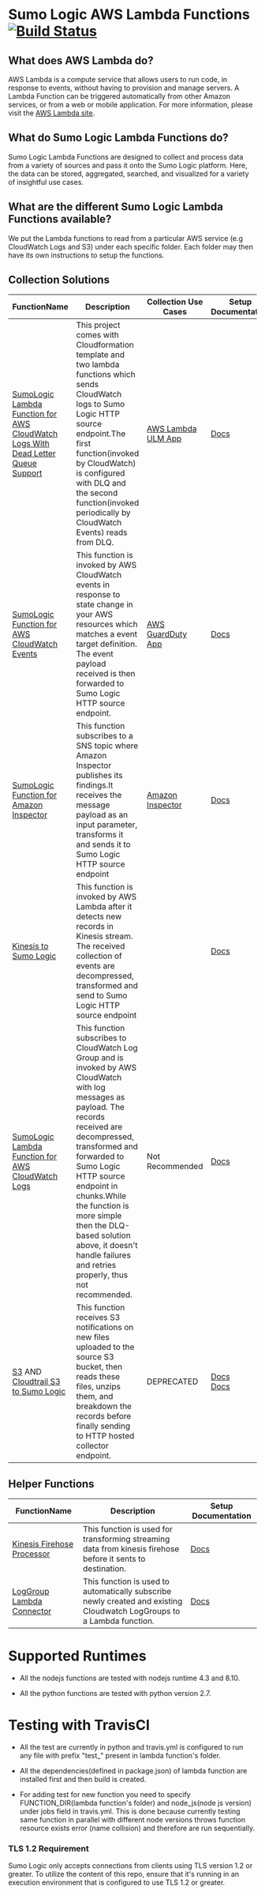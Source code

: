 Sumo Logic AWS Lambda Functions [![Build Status](https://travis-ci.org/SumoLogic/sumologic-aws-lambda.svg?branch=master)](https://travis-ci.org/SumoLogic/sumologic-aws-lambda)
==============================

## What does AWS Lambda do? ##
AWS Lambda is a compute service that allows users to run code, in response to events, without having to provision and manage servers. A Lambda Function can be triggered automatically from other Amazon services, or from a web or mobile application.  For more information, please visit the [AWS Lambda site](https://aws.amazon.com/lambda/).

## What do Sumo Logic Lambda Functions do? ##
Sumo Logic Lambda Functions are designed to collect and process data from a variety of sources and pass it onto the Sumo Logic platform. Here, the data can be stored, aggregated, searched, and visualized for a variety of insightful use cases.

## What are the different Sumo Logic Lambda Functions available? ##
We put the Lambda functions to read from a particular AWS service (e.g CloudWatch Logs and S3) under each specific folder. Each folder may then have its own instructions to setup the functions.

## Collection Solutions
| FunctionName | Description | Collection Use Cases | Setup Documentation
| -------------| ----------- | -------------- | ------------------- |
|[SumoLogic Lambda Function for AWS CloudWatch Logs With Dead Letter Queue Support](cloudwatchlogs-with-dlq)| This project comes with Cloudformation template and two lambda functions which sends CloudWatch logs to Sumo Logic HTTP source endpoint.The first function(invoked by CloudWatch) is configured with DLQ and the second function(invoked periodically by CloudWatch Events) reads from DLQ.| [AWS Lambda ULM App](https://help.sumologic.com/Send-Data/Applications-and-Other-Data-Sources/AWS_Lambda_ULM/Collect_Logs_and_Metrics_for_AWS_Lambda_ULM) | [Docs](https://help.sumologic.com/Send-Data/Collect-from-Other-Data-Sources/Amazon-CloudWatch-Logs)|
|[SumoLogic Function for AWS CloudWatch Events](cloudwatchevents) | This function is invoked by AWS CloudWatch events in response to state change in your AWS resources which matches a event target definition. The event payload received is then forwarded to Sumo Logic HTTP source endpoint. | [AWS GuardDuty App](https://help.sumologic.com/Send-Data/Applications-and-Other-Data-Sources/Amazon-GuardDuty/Collect-Amazon-GuardDuty-Log-Files) | [Docs](cloudwatchevents/README.md) |
|[SumoLogic Function for Amazon Inspector](inspector) | This function subscribes to a SNS topic where Amazon Inspector publishes its findings.It receives the message payload as an input parameter, transforms it and sends it to Sumo Logic HTTP source endpoint| [Amazon Inspector](https://help.sumologic.com/Send-Data/Applications-and-Other-Data-Sources/Amazon-Inspector-App/) | [Docs](https://help.sumologic.com/Send-Data/Applications-and-Other-Data-Sources/Amazon-Inspector-App/01-Collect-Data-for-Amazon-Inspector) |
|[Kinesis to Sumo Logic](kinesis)| This function is invoked by AWS Lambda after it detects new records in Kinesis stream. The received collection of events are decompressed, transformed and send to Sumo Logic HTTP source endpoint |  | [Docs](kinesis/README.md#lambda-configuration) |
|[SumoLogic Lambda Function for AWS CloudWatch Logs](cloudwatchlogs)| This function subscribes to CloudWatch Log Group and is invoked by AWS CloudWatch with log messages as payload. The records received are decompressed, transformed and  forwarded to Sumo Logic HTTP source endpoint in chunks.While the function is more simple then the DLQ-based solution above, it doesn't handle failures and retries properly, thus not recommended. | Not Recommended | [Docs](https://help.sumologic.com/Send-Data/Collect-from-Other-Data-Sources/Create-an-Amazon-Lambda-Function) |
| [S3](s3) AND <br> [Cloudtrail S3 to Sumo Logic](cloudtrail_s3)| This function receives S3 notifications on new files uploaded to the source S3 bucket, then reads these files, unzips them, and breakdown the records before finally sending to HTTP hosted collector endpoint. | DEPRECATED | [Docs](s3/README.md#lambda-setup) <br> [Docs](cloudtrail_s3#lambda-setup)|

## Helper Functions

| FunctionName | Description | Setup Documentation
| -------------| ----------- | ------------------- |
|[Kinesis Firehose Processor](kinesisfirehose-processor)|This function is used for transforming streaming data from kinesis firehose before it sents to destination. | [Docs](kinesisfirehose-processor#setting-up-the-lambda-function) |
|[LogGroup Lambda Connector](loggroup-lambda-connector) | This function is used to automatically subscribe newly created and existing Cloudwatch LogGroups to a Lambda function. | [Docs](https://help.sumologic.com/Send-Data/Collect-from-Other-Data-Sources/Auto-Subscribe_AWS_Log_Groups_to_a_Lambda_Function) |


Supported Runtimes
======================

* All the nodejs functions are tested with nodejs runtime 4.3 and 8.10.

* All the python functions are tested with python version 2.7.

Testing with TravisCI
======================

* All the test are currently in python and travis.yml is configured to run any file with prefix "test_" present in lambda function's folder.

* All the dependencies(defined in package.json) of lambda function are installed first and then build is created.

* For adding test for new function you need to specify FUNCTION_DIR(lambda function's folder) and node_js(node js version) under jobs field in travis.yml. This is done because currently testing same function in parallel with different node versions throws function resource exists error (name collision) and therefore are run sequentially.


### TLS 1.2 Requirement

Sumo Logic only accepts connections from clients using TLS version 1.2 or greater. To utilize the content of this repo, ensure that it's running in an execution environment that is configured to use TLS 1.2 or greater.
